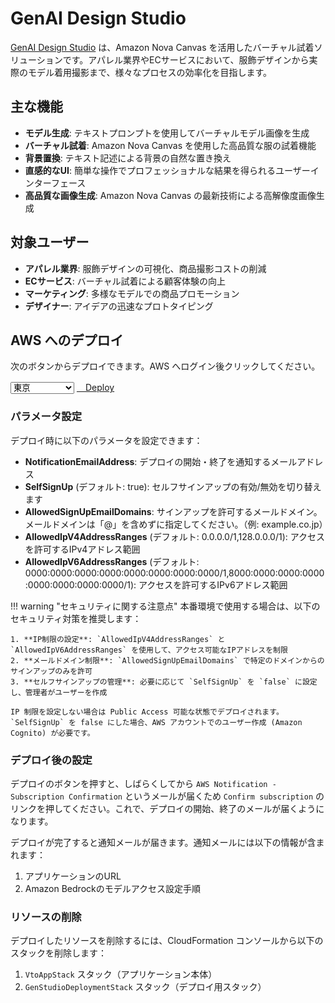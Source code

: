 # GenAI Design Studio

[GenAI Design Studio](https://github.com/aws-samples/sample-genai-design-studio) は、Amazon Nova Canvas を活用したバーチャル試着ソリューションです。アパレル業界やECサービスにおいて、服飾デザインから実際のモデル着用撮影まで、様々なプロセスの効率化を目指します。

## 主な機能

- **モデル生成**: テキストプロンプトを使用してバーチャルモデル画像を生成
- **バーチャル試着**: Amazon Nova Canvas を使用した高品質な服の試着機能
- **背景置換**: テキスト記述による背景の自然な置き換え
- **直感的なUI**: 簡単な操作でプロフェッショナルな結果を得られるユーザーインターフェース
- **高品質な画像生成**: Amazon Nova Canvas の最新技術による高解像度画像生成

## 対象ユーザー

- **アパレル業界**: 服飾デザインの可視化、商品撮影コストの削減
- **ECサービス**: バーチャル試着による顧客体験の向上
- **マーケティング**: 多様なモデルでの商品プロモーション
- **デザイナー**: アイデアの迅速なプロトタイピング

## AWS へのデプロイ

次のボタンからデプロイできます。AWS へログイン後クリックしてください。

<div class="solution-card__actions">
  <div class="solution-card__deployment">
    <select class="region-selector">
      <option value="ap-northeast-1">東京</option>
      <option value="us-east-1">バージニア</option>
      <option value="eu-west-1">アイルランド</option>
    </select>
    <a href="https://ap-northeast-1.console.aws.amazon.com/cloudformation/home#/stacks/create/review?stackName=GenStudioDeploymentStack&templateURL=https://aws-ml-jp.s3.ap-northeast-1.amazonaws.com/asset-deployments/GenStudioDeploymentStack.yaml" class="deployment-button md-button" target="_blank">
      <i class="fa-solid fa-rocket"></i>　Deploy
    </a>
  </div>
</div>

### パラメータ設定

デプロイ時に以下のパラメータを設定できます：

* **NotificationEmailAddress**: デプロイの開始・終了を通知するメールアドレス
* **SelfSignUp** (デフォルト: true): セルフサインアップの有効/無効を切り替えます
* **AllowedSignUpEmailDomains**: サインアップを許可するメールドメイン。メールドメインは「@」を含めずに指定してください。（例: example.co.jp）
* **AllowedIpV4AddressRanges** (デフォルト: 0.0.0.0/1,128.0.0.0/1): アクセスを許可するIPv4アドレス範囲
* **AllowedIpV6AddressRanges** (デフォルト: 0000:0000:0000:0000:0000:0000:0000:0000/1,8000:0000:0000:0000:0000:0000:0000:0000/1): アクセスを許可するIPv6アドレス範囲

!!! warning "セキュリティに関する注意点"
    本番環境で使用する場合は、以下のセキュリティ対策を推奨します：

    1. **IP制限の設定**: `AllowedIpV4AddressRanges` と `AllowedIpV6AddressRanges` を使用して、アクセス可能なIPアドレスを制限
    2. **メールドメイン制限**: `AllowedSignUpEmailDomains` で特定のドメインからのサインアップのみを許可
    3. **セルフサインアップの管理**: 必要に応じて `SelfSignUp` を `false` に設定し、管理者がユーザーを作成

    IP 制限を設定しない場合は Public Access 可能な状態でデプロイされます。 `SelfSignUp` を false にした場合、AWS アカウントでのユーザー作成 (Amazon Cognito) が必要です。

### デプロイ後の設定

デプロイのボタンを押すと、しばらくしてから `AWS Notification - Subscription Confirmation` というメールが届くため `Confirm subscription` のリンクを押してください。これで、デプロイの開始、終了のメールが届くようになります。

デプロイが完了すると通知メールが届きます。通知メールには以下の情報が含まれます：

1. アプリケーションのURL
2. Amazon Bedrockのモデルアクセス設定手順

### リソースの削除

デプロイしたリソースを削除するには、CloudFormation コンソールから以下のスタックを削除します：

1. `VtoAppStack` スタック（アプリケーション本体）
2. `GenStudioDeploymentStack` スタック（デプロイ用スタック）

